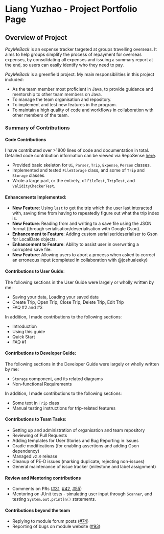 # Liang Yuzhao - Project Portfolio Page

## Overview of Project

_PayMeBack_ is an expense tracker targeted at groups travelling overseas. It aims to help groups simplify the process of
repayment for overseas expenses, by consolidating all expenses and issuing a summary report at the end, so users can easily
identify who they need to pay.

_PayMeBack_ is a greenfield project. My main responsibilities in this project included:
- As the team member most proficient in Java, to provide guidance and mentorship to other team members on Java.
- To manage the team organisation and repository.
- To implement and test new features in the program.
- To maintain a high quality of code and workflows in collaboration with other members of the team.

### Summary of Contributions

#### Code Contributions

I have contributed over >1800 lines of code and documentation in total.
Detailed code contribution information can be viewed via RepoSense [here](https://nus-cs2113-ay2122s1.github.io/tp-dashboard/?search=&sort=groupTitle&sortWithin=title&timeframe=commit&mergegroup=&groupSelect=groupByRepos&breakdown=true&checkedFileTypes=docs~functional-code~test-code~other&since=2021-09-25&tabOpen=true&tabType=authorship&tabAuthor=yeezao&tabRepo=AY2122S1-CS2113T-T12-2%2Ftp%5Bmaster%5D&authorshipIsMergeGroup=false&authorshipFileTypes=docs~functional-code~test-code~other&authorshipIsBinaryFileTypeChecked=false).

- Provided basic skeleton for `Ui`, `Parser`, `Trip`, `Expense`, `Person` classes.
- Implemented and tested `FileStorage` class, and some of `Trip` and `Storage` classes.
- Wrote a large part, or the entirety, of `FileTest`, `TripTest`, and `ValidityCheckerTest`.

#### Enhancements Implemented:

- **New Feature**: Using `last` to get the trip which the user last interacted with, saving time from having to repeatedly figure
  out what the trip index is.
- **New Feature**: Reading from and writing to a save file using the JSON format (through serialisation/deserialisation with Google Gson).
- **Enhancement to Feature**: Adding custom serialiser/deserialiser to Gson for LocalDate objects.
- **Enhancement to Feature**: Ability to assist user in overwriting a corrupted save file.
- **New Feature**: Allowing users to abort a process when asked to correct an erroneous input (completed in collaboration with @joshualeeky)

#### Contributions to User Guide:

The following sections in the User Guide were largely or wholly written by me:

- Saving your data, Loading your saved data
- Create Trip, Open Trip, Close Trip, Delete Trip, Edit Trip
- FAQ #2 and #3

In addition, I made contributions to the following sections:

- Introduction
- Using this guide
- Quick Start
- FAQ #1

#### Contributions to Developer Guide:

The following sections in the Developer Guide were largely or wholly written by me:

- `Storage` component, and its related diagrams
- Non-functional Requirements

In addition, I made contributions to the following sections:

- Some text in `Trip` class
- Manual testing instructions for trip-related features

#### Contributions to Team Tasks:

- Setting up and administration of organisation and team repository
- Reviewing of Pull Requests
- Adding templates for User Stories and Bug Reporting in Issues
- Gradle modifications (for enabling assertions and adding Gson dependency)
- Managed `v2.0` release
- Cleanup of PE-D issues (marking duplicate, rejecting non-issues)
- General maintenance of issue tracker (milestone and label assignment)

#### Review and Mentoring contributions

- Comments on PRs ([#31](https://github.com/AY2122S1-CS2113T-T12-2/tp/pull/31#discussion_r723066635),
  [#42](https://github.com/AY2122S1-CS2113T-T12-2/tp/pull/42#discussion_r725532182), [#55](https://github.com/AY2122S1-CS2113T-T12-2/tp/pull/55#discussion_r726785554))
- Mentoring on JUnit tests - simulating user input through `Scanner`, and testing `System.out.println()` statements.

#### Contributions beyond the team

- Replying to module forum posts ([#74](https://github.com/nus-cs2113-AY2122S1/forum/issues/74#issuecomment-922768286))
- Reporting of bugs on module website ([#93](https://github.com/nus-cs2113-AY2122S1/forum/issues/93))